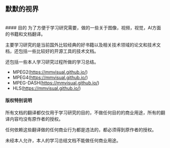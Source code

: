 ## 默默的视界
<br>
#### 目的
为了方便于学习研究需要，做的一些关于图像，视频，视觉，AI方面的书籍和文档翻译。

主要学习研究的是当前国外比较经典的好书籍以及相关技术领域的论文和技术文档，还包括一些比较好的开源工具的技术文档。

还包括一些本人学习研究过程所做的学习总结。

* MPEG2(https://mmvisual.github.io/)
* MPEG4(https://mmvisual.github.io/)
* MPEG-DASH(https://mmvisual.github.io/)
* HLS(https://mmvisual.github.io/)

#### 版权特别说明
所有文档的翻译都仅仅用于学习研究的目的，不做任何目的的商业用途，所有的翻译内容均没有原作者的授权。

任何依赖这些翻译做的任何商业行为都是违法的，都必须得到原作者的授权。

未经本人允许，本人的学习总结文档不能做任何商业用途。